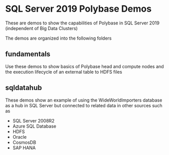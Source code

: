 # SQL Server 2019 Polybase Demos

These are demos to show the capabilities of Polybase in SQL Server 2019 (independent of Big Data Clusters)

The demos are organized into the following folders

## fundamentals

Use these demos to show basics of Polybase head and compute nodes and the execution lifecycle of an external table to HDFS files

## sqldatahub

These demos show an example of using the WideWorldImporters database as a hub in SQL Server but connected to related data in other sources such as

- SQL Server 2008R2
- Azure SQL Database
- HDFS
- Oracle
- CosmosDB
- SAP HANA